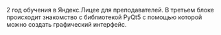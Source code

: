 2 год обучения в Яндекс.Лицее для преподавателей. 
В третьем блоке происходит знакомство с библиотекой PyQt5 с помощью которой можно создать
графический интерфейс.